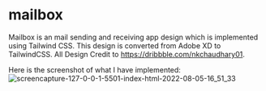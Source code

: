 # mailbox
Mailbox is an mail sending and receiving app design which is implemented using Tailwind CSS. This design is converted from Adobe XD to TailwindCSS.
All Design Credit to https://dribbble.com/nkchaudhary01.

Here is the screenshot of what I have implemented:
![screencapture-127-0-0-1-5501-index-html-2022-08-05-16_51_33](https://user-images.githubusercontent.com/108056050/183071199-cf01a813-8558-4bd1-b582-886ee6fd2355.png)
